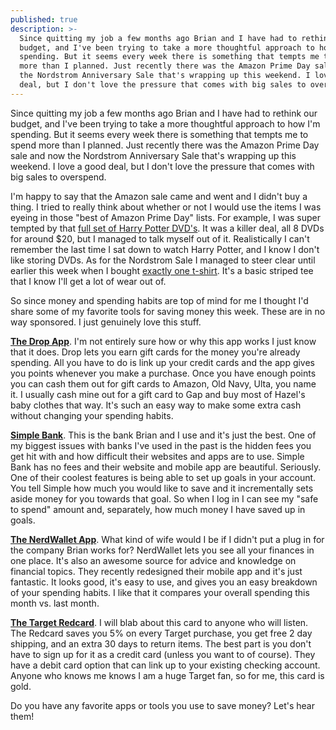 ```yaml
---
published: true
description: >-
  Since quitting my job a few months ago Brian and I have had to rethink our
  budget, and I've been trying to take a more thoughtful approach to how I'm
  spending. But it seems every week there is something that tempts me to spend
  more than I planned. Just recently there was the Amazon Prime Day sale and now
  the Nordstrom Anniversary Sale that's wrapping up this weekend. I love a good
  deal, but I don't love the pressure that comes with big sales to overspend.
---
```

Since quitting my job a few months ago Brian and I have had to rethink our budget, and I've been trying to take a more thoughtful approach to how I'm spending. But it seems every week there is something that tempts me to spend more than I planned. Just recently there was the Amazon Prime Day sale and now the Nordstrom Anniversary Sale that's wrapping up this weekend. I love a good deal, but I don't love the pressure that comes with big sales to overspend.

I'm happy to say that the Amazon sale came and went and I didn't buy a thing. I tried to really think about whether or not I would use the items I was eyeing in those "best of Amazon Prime Day" lists. For example, I was super tempted by that [full set of Harry Potter DVD's](https://www.amazon.com/gp/product/B005OCFGTO/ref=as_li_tl?ie=UTF8&camp=1789&creative=9325&creativeASIN=B005OCFGTO&linkCode=as2&tag=redletterda04-20&linkId=72de3d378617b065bc6e30248b8da981). It was a killer deal, all 8 DVDs for around $20, but I managed to talk myself out of it. Realistically I can't remember the last time I sat down to watch Harry Potter, and I know I don't like storing DVDs. As for the Nordstrom Sale I managed to steer clear until earlier this week when I bought [exactly one t-shirt](https://shop.nordstrom.com/s/madewell-lo-fi-shrunken-tee/5077241?cm_mmc=email_tran-_-073118-_-order_confirm-_-proddescr1&cm_em=). It's a basic striped tee that I know I'll get a lot of wear out of.

So since money and spending habits are top of mind for me I thought I'd share some of my favorite tools for saving money this week. These are in no way sponsored. I just genuinely love this stuff. 

**[The Drop App](https://itunes.apple.com/us/app/drop-free-cash-rewards/id1090987006?mt=8)**. I'm not entirely sure how or why this app works I just know that it does. Drop lets you earn gift cards for the money you're already spending. All you have to do is link up your credit cards and the app gives you points whenever you make a purchase. Once you have enough points you can cash them out for gift cards to Amazon, Old Navy, Ulta, you name it. I usually cash mine out for a gift card to Gap and buy most of Hazel's baby clothes that way. It's such an easy way to make some extra cash without changing your spending habits.

**[Simple Bank](https://www.simple.com/)**. This is the bank Brian and I use and it's just the best. One of my biggest issues with banks I've used in the past is the hidden fees you get hit with and how difficult their websites and apps are to use. Simple Bank has no fees and their website and mobile app are beautiful. Seriously. One of their coolest features is being able to set up goals in your account. You tell Simple how much you would like to save and it incrementally sets aside money for you towards that goal. So when I log in I can see my "safe to spend" amount and, separately, how much money I have saved up in goals.

**[The NerdWallet App](https://itunes.apple.com/us/app/nerdwallet-credit-score-cash/id1174471607?mt=8)**. What kind of wife would I be if I didn't put a plug in for the company Brian works for? NerdWallet lets you see all your finances in one place. It's also an awesome source for advice and knowledge on financial topics. They recently redesigned their mobile app and it's just fantastic. It looks good, it's easy to use, and gives you an easy breakdown of your spending habits. I like that it compares your overall spending this month vs. last month. 

**[The Target Redcard](https://www.target.com/c/redcard/-/N-4tfyn)**. I will blab about this card to anyone who will listen. The Redcard saves you 5% on every Target purchase, you get free 2 day shipping, and an extra 30 days to return items. The best part is you don't have to sign up for it as a credit card (unless you want to of course). They have a debit card option that can link up to your existing checking account. Anyone who knows me knows I am a huge Target fan, so for me, this card is gold. 

Do you have any favorite apps or tools you use to save money? Let's hear them!

